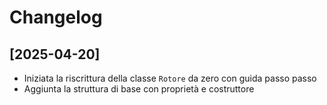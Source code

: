 # Changelog

## [2025-04-20]
- Iniziata la riscrittura della classe `Rotore` da zero con guida passo passo
- Aggiunta la struttura di base con proprietà e costruttore